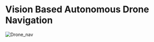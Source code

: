 # Vision Based Autonomous Drone Navigation
![Drone_nav](https://user-images.githubusercontent.com/69861341/128258257-0a19fa46-2b0d-42e7-8cd6-f51dcbc967fe.png)
